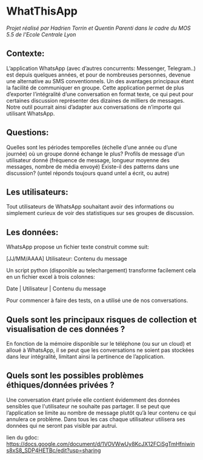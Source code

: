 # WhatThisApp

*Projet réalisé par Hadrien Torrin et Quentin Parenti dans le cadre du MOS 5.5 de l'Ecole Centrale Lyon*

## Contexte:

L’application WhatsApp (avec d’autres concurrents: Messenger, Telegram..)  est depuis quelques années, et pour de nombreuses personnes, devenue une alternative au SMS conventionnels. 
Un des avantages principaux étant la facilité de communiquer en groupe.
Cette application permet de plus d’exporter l’intégralité d’une conversation en format texte, ce qui peut pour certaines discussion représenter des dizaines de milliers de messages. 
Notre outil pourrait ainsi d’adapter aux conversations de n’importe qui utilisant WhatsApp.


## Questions:

Quelles sont les périodes temporelles (échelle d’une année ou d’une journée) où un groupe donné échange le plus?
Profils de message d’un utilisateur donné (fréquence de message, longueur moyenne des messages, nombre de média envoyé)
Existe-il des patterns dans une discussion? (untel réponds toujours quand untel a écrit, ou autre)


## Les utilisateurs:

Tout utilisateurs de WhatsApp souhaitant avoir des informations ou simplement curieux de voir des statistiques sur ses groupes de discussion.

## Les données:

WhatsApp propose un fichier texte construit comme suit:

[JJ/MM/AAAA] Utilisateur: Contenu du message

Un script python (disponible au telechargement) transforme facilement cela en un fichier excel à trois colonnes:

Date | Utilisateur | Contenu du message

Pour commencer à faire des tests, on a utilisé une de nos conversations.

## Quels sont les principaux risques de collection et visualisation de ces données ?

En fonction de la mémoire disponible sur le téléphone (ou sur un cloud) et alloué à WhatsApp, il se peut que les conversations ne soient pas stockées dans leur intégralité, limitant ainsi la pertinence de l’application.


## Quels sont les possibles problèmes éthiques/données privées ?

Une conversation étant privée elle contient évidemment des données sensibles que l'utilisateur ne souhaite pas partager. Il se peut que l’application se limite au nombre de message plutôt qu’à leur contenu ce qui annulera ce problème. Dans tous les cas chaque utilisateur utilisera ses données qui ne seront pas visible par autrui.

lien du gdoc: https://docs.google.com/document/d/1VOVWwUy8KcJX12FCiSgTmHfniwins8xS8_SDP4HETBc/edit?usp=sharing

